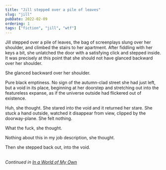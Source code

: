 ```yaml
---
title: "Jill stepped over a pile of leaves"
slug: "jill"
pubDate: 2022-02-09
ordering: 1
tags: ["fiction", "jill", "wtf"]
---
```


<span class="small-caps">Jill stepped over a pile of leaves</span>, the bag of screenplays slung over her shoulder, and climbed the stairs to her apartment. After fiddling with her keys a bit, she unlatched the door with a satisfying click and stepped inside. It was precisely at this point that she should not have glanced backward over her shoulder.

She glanced backward over her shoulder.

Pure black emptiness. No sign of the autumn-clad street she had just left, but a void in its place, beginning at her doorstep and stretching out into the featureless expanse, as if the universe outside had flickered out of existence.

Huh, she thought. She stared into the void and it returned her stare. She stuck a hand outside, watched it disappear from view, clipped by the doorway-plane. She felt nothing.

What the fuck, she thought.

Nothing about this in my job description, she thought.

Then she stepped back out, into the void.

<br />

<div class="commentary">
<i>
Continued in <a href="/posts/2022/02/17/in-a-world-of-my-own/">In a World of My Own</a>
</i>
</div>